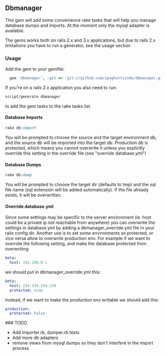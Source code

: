 ## Dbmanager

This gem will add some convenience rake tasks that will help you manage database
dumps and imports. At the moment only the mysql adapter is available.

The gems works both on rails 2.x and 3.x applications, but due to rails 2.x
limitations you have to run a generator, see the usage section

### Usage

Add the gem to your gemfile:

```ruby
  gem 'dbmanager', :git => 'git://github.com/spaghetticode/dbmanager.git'
```

If you're on a rails 2.x application you also need to run:

```ruby
script/generate dbmanager
```
to add the gem tasks to the rake tasks list.

#### Database Imports

```ruby
rake db:import
```

You will be prompted to choose the source and the target environment db, and the
source db will be imported into the target db. Production db is protected, which
means you cannot overwrite it unless you explicitly override this setting in the
override file (see "override database.yml")

#### Database Dumps

```ruby
rake db:dump
```

You will be prompted to choose the target dir (defaults to tmp) and the sql file
name (sql extension will be added automatically). If the file already exists, it
will be overwritten.

#### Override database.yml

Since some settings may be specific to the server environment (ie. host could
be a private ip not reachable from anywhere) you can overwrite the settings in
database.yml by adding a dbmanager_override.yml file in your rails config dir.
Another use is to set some environments as protected, or vice versa allow to
overwrite production env.
For example if we want to override the following setting, and make the database
protected from overwriting:

```yaml
beta:
  host: 192.168.0.1
```
we should put in dbmanager_override.yml this:

```yaml
beta:
  host: 234.234.234.234
  protected: true
```

Instead, if we want to make the production env writable we should add this:

```yaml
production:
  protected: false
```

### TODO

* Add importer.rb, dumper.rb tests
* Add more db adapters
* remove views from mysql dumps so they don't interfere in the import process
